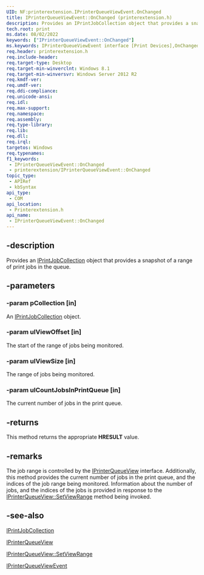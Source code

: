 ```yaml
---
UID: NF:printerextension.IPrinterQueueViewEvent.OnChanged
title: IPrinterQueueViewEvent::OnChanged (printerextension.h)
description: Provides an IPrintJobCollection object that provides a snapshot of a range of print jobs in the queue.
tech.root: print
ms.date: 08/02/2022
keywords: ["IPrinterQueueViewEvent::OnChanged"]
ms.keywords: IPrinterQueueViewEvent interface [Print Devices],OnChanged method, IPrinterQueueViewEvent.OnChanged, IPrinterQueueViewEvent::OnChanged, OnChanged, OnChanged method [Print Devices], OnChanged method [Print Devices],IPrinterQueueViewEvent interface, print.iprinterqueueviewevent_onchanged, printerextension/IPrinterQueueViewEvent::OnChanged
req.header: printerextension.h
req.include-header: 
req.target-type: Desktop
req.target-min-winverclnt: Windows 8.1
req.target-min-winversvr: Windows Server 2012 R2
req.kmdf-ver: 
req.umdf-ver: 
req.ddi-compliance: 
req.unicode-ansi: 
req.idl: 
req.max-support: 
req.namespace: 
req.assembly: 
req.type-library: 
req.lib: 
req.dll: 
req.irql: 
targetos: Windows
req.typenames: 
f1_keywords:
 - IPrinterQueueViewEvent::OnChanged
 - printerextension/IPrinterQueueViewEvent::OnChanged
topic_type:
 - APIRef
 - kbSyntax
api_type:
 - COM
api_location:
 - Printerextension.h
api_name:
 - IPrinterQueueViewEvent::OnChanged
---
```


## -description

Provides an [IPrintJobCollection](./nn-printerextension-iprintjobcollection.md) object that provides a snapshot of a range of print jobs in the queue.

## -parameters

### -param pCollection [in]

An [IPrintJobCollection](./nn-printerextension-iprintjobcollection.md) object.

### -param ulViewOffset [in]

The start of the range of jobs being monitored.

### -param ulViewSize [in]

The range of jobs being monitored.

### -param ulCountJobsInPrintQueue [in]

The current number of jobs in the print queue.

## -returns

This method returns the appropriate **HRESULT** value.

## -remarks

The job range is controlled by the [IPrinterQueueView](./nn-printerextension-iprinterqueueview.md) interface. Additionally, this method provides the current number of jobs in the print queue, and the indices of the job range being monitored. Information about the number of jobs, and the indices of the jobs is provided in response to the [IPrinterQueueView::SetViewRange](./nf-printerextension-iprinterqueueview-setviewrange.md) method being invoked.

## -see-also

[IPrintJobCollection](./nn-printerextension-iprintjobcollection.md)

[IPrinterQueueView](./nn-printerextension-iprinterqueueview.md)

[IPrinterQueueView::SetViewRange](./nf-printerextension-iprinterqueueview-setviewrange.md)

[IPrinterQueueViewEvent](./nn-printerextension-iprinterqueueviewevent.md)